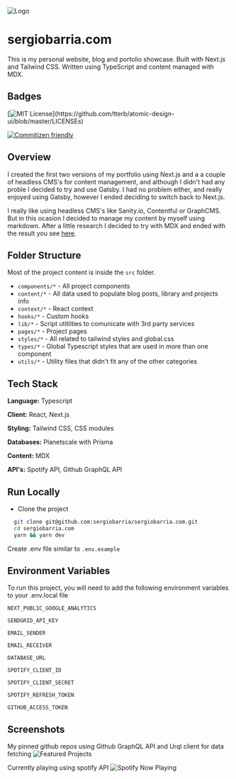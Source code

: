 
![Logo](https://res.cloudinary.com/sbarria-dev/image/upload/v1642399893/sergiobarria/repo/sergiobarria.com-cover-3_1_mvekdi.png)


# sergiobarria.com

This is my personal website, blog and portolio showcase. Built with Next.js and Tailwind CSS. Written using TypeScript and content managed with MDX.




## Badges

[![MIT License](https://img.shields.io/apm/l/atomic-design-ui.svg?)](https://github.com/tterb/atomic-design-ui/blob/master/LICENSEs)

[![Commitizen friendly](https://img.shields.io/badge/commitizen-friendly-brightgreen.svg)](http://commitizen.github.io/cz-cli/)

## Overview

I created the first two versions of my portfolio using Next.js and a a couple of headless CMS's for content management, and although I didn't had any proble I decided to try and use Gatsby. I had no problem either, and really enjoyed using Gatsby, however I ended deciding to switch back to Next.js.

I really like using headless CMS's like Sanity.io, Contentful or GraphCMS. But in this ocasion I decided to manage my content by myself using markdown. After a little research I decided to try with MDX and ended with the result you see [here](https://www.sergiobarria.com/).

## Folder Structure

Most of the project content is inside the `src` folder.

- `components/*` - All project components
- `content/*` - All data used to populate blog posts, library and projects info
- `context/*` - React context
- `hooks/*` - Custom hooks
- `lib/*` - Script utitlities to comunicate with 3rd party services
- `pages/*` - Project pages
- `styles/*` - All related to tailwind styles and global.css
- `types/*` - Global Typescript styles that are used in more than one component
- `utils/*` - Utility files that didn't fit any of the other categories


## Tech Stack

**Language:** Typescript

**Client:** React, Next.js

**Styling:** Tailwind CSS, CSS modules

**Databases:** Planetscale with Prisma

**Content:** MDX

**API's:** Spotify API, Github GraphQL API


## Run Locally

- Clone the project

```bash
  git clone git@github.com:sergiobarria/sergiobarria.com.git
  cd sergiobarria.com
  yarn && yarn dev
```

Create .env file similar to `.env.example`



## Environment Variables

To run this project, you will need to add the following environment variables to your .env.local file

`NEXT_PUBLIC_GOOGLE_ANALYTICS`

`SENDGRID_API_KEY`

`EMAIL_SENDER`

`EMAIL_RECEIVER`

`DATABASE_URL`

`SPOTIFY_CLIENT_ID`

`SPOTIFY_CLIENT_SECRET`

`SPOTIFY_REFRESH_TOKEN`

`GITHUB_ACCESS_TOKEN`


## Screenshots

My pinned github repos using Github GraphQL API and Urql client for data fetching
![Featured Projects](https://res.cloudinary.com/sbarria-dev/image/upload/v1642280532/sergiobarria/repo/featured_projects_ltdrog.png)

Currently playing using spotify API
![Spotify Now Playing](https://res.cloudinary.com/sbarria-dev/image/upload/v1642280643/sergiobarria/repo/spotify_now_playing_nae3rq.png)
